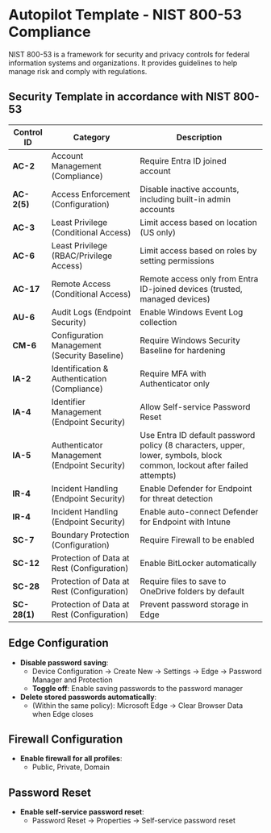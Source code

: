 # Autopilot Template - NIST 800-53 Compliance

NIST 800-53 is a framework for security and privacy controls for federal information systems and organizations. It provides guidelines to help manage risk and comply with regulations.

## Security Template in accordance with NIST 800-53

| **Control ID**  | **Category**                 | **Description**                                   |
|----------------|-----------------------------|---------------------------------------------------|
| **AC-2**       | Account Management (Compliance) | Require Entra ID joined account                  |
| **AC-2(5)**    | Access Enforcement (Configuration) | Disable inactive accounts, including built-in admin accounts |
| **AC-3**       | Least Privilege (Conditional Access) | Limit access based on location (US only)         |
| **AC-6**       | Least Privilege (RBAC/Privilege Access) | Limit access based on roles by setting permissions |
| **AC-17**      | Remote Access (Conditional Access) | Remote access only from Entra ID-joined devices (trusted, managed devices) |
| **AU-6**       | Audit Logs (Endpoint Security) | Enable Windows Event Log collection              |
| **CM-6**       | Configuration Management (Security Baseline) | Require Windows Security Baseline for hardening  |
| **IA-2**       | Identification & Authentication (Compliance) | Require MFA with Authenticator only             |
| **IA-4**       | Identifier Management (Endpoint Security) | Allow Self-service Password Reset               |
| **IA-5**       | Authenticator Management (Endpoint Security) | Use Entra ID default password policy (8 characters, upper, lower, symbols, block common, lockout after failed attempts) |
| **IR-4**       | Incident Handling (Endpoint Security) | Enable Defender for Endpoint for threat detection |
| **IR-4**       | Incident Handling (Endpoint Security) | Enable auto-connect Defender for Endpoint with Intune |
| **SC-7**       | Boundary Protection (Configuration) | Require Firewall to be enabled                   |
| **SC-12**      | Protection of Data at Rest (Configuration) | Enable BitLocker automatically                  |
| **SC-28**      | Protection of Data at Rest (Configuration) | Require files to save to OneDrive folders by default |
| **SC-28(1)**   | Protection of Data at Rest (Configuration) | Prevent password storage in Edge                |

## **Edge Configuration**
- **Disable password saving**:  
  - Device Configuration → Create New → Settings → Edge → Password Manager and Protection  
  - **Toggle off**: Enable saving passwords to the password manager  
- **Delete stored passwords automatically**:  
  - (Within the same policy): Microsoft Edge → Clear Browser Data when Edge closes  

## **Firewall Configuration**
- **Enable firewall for all profiles**:  
  - Public, Private, Domain  

## **Password Reset**
- **Enable self-service password reset**:  
  - Password Reset → Properties → Self-service password reset  

